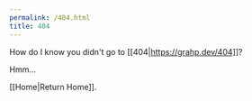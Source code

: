 ```yaml
---
permalink: /404.html
title: 404
---
```


How do I know you didn't go to [[404|https://grahp.dev/404]]?

Hmm...

[[Home|Return Home]].
